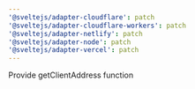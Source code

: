 ```yaml
---
'@sveltejs/adapter-cloudflare': patch
'@sveltejs/adapter-cloudflare-workers': patch
'@sveltejs/adapter-netlify': patch
'@sveltejs/adapter-node': patch
'@sveltejs/adapter-vercel': patch
---
```


Provide getClientAddress function
